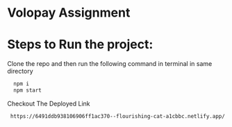 # Volopay Assignment

# Steps to Run the project:

Clone the repo and then run the following command in terminal in same directory

```bash
  npm i
  npm start
```

Checkout The Deployed Link
```bash
 https://6491ddb938106906ff1ac370--flourishing-cat-a1cbbc.netlify.app/
```
